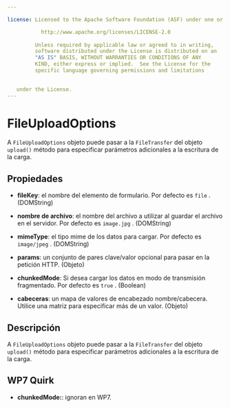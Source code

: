 ```yaml
---

license: Licensed to the Apache Software Foundation (ASF) under one or more contributor license agreements. See the NOTICE file distributed with this work for additional information regarding copyright ownership. The ASF licenses this file to you under the Apache License, Version 2.0 (the "License"); you may not use this file except in compliance with the License. You may obtain a copy of the License at

           http://www.apache.org/licenses/LICENSE-2.0
    
         Unless required by applicable law or agreed to in writing,
         software distributed under the License is distributed on an
         "AS IS" BASIS, WITHOUT WARRANTIES OR CONDITIONS OF ANY
         KIND, either express or implied.  See the License for the
         specific language governing permissions and limitations
    

   under the License.
---
```


# FileUploadOptions

A `FileUploadOptions` objeto puede pasar a la `FileTransfer` del objeto `upload()` método para especificar parámetros adicionales a la escritura de la carga.

## Propiedades

*   **fileKey**: el nombre del elemento de formulario. Por defecto es `file` . (DOMString)

*   **nombre de archivo**: el nombre del archivo a utilizar al guardar el archivo en el servidor. Por defecto es `image.jpg` . (DOMString)

*   **mimeType**: el tipo mime de los datos para cargar. Por defecto es `image/jpeg` . (DOMString)

*   **params**: un conjunto de pares clave/valor opcional para pasar en la petición HTTP. (Objeto)

*   **chunkedMode**: Si desea cargar los datos en modo de transmisión fragmentado. Por defecto es `true` . (Boolean)

*   **cabeceras**: un mapa de valores de encabezado nombre/cabecera. Utilice una matriz para especificar más de un valor. (Objeto)

## Descripción

A `FileUploadOptions` objeto puede pasar a la `FileTransfer` del objeto `upload()` método para especificar parámetros adicionales a la escritura de la carga.

## WP7 Quirk

*   **chunkedMode:**: ignoran en WP7.